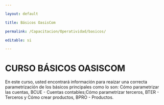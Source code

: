 ```yaml
---

layout: default

title: Básicos OasisCom

permalink: /Capacitacion/Operatividad/basicos/

editable: si

---
```




# CURSO BÁSICOS OASISCOM




En este curso, usted encontrará información para reaizar una correcta parametrización de los básicos principales como lo son: Cómo parametrizar las cuentas, BCUE - Cuentas contables;Cómo parametrizar terceros, BTER - Terceros y Cómo crear productos, BPRO - Productos.







